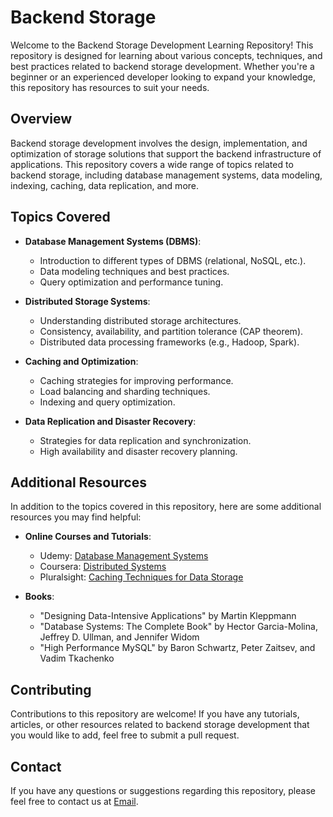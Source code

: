 # Backend Storage

Welcome to the Backend Storage Development Learning Repository! This repository is designed for learning about various concepts, techniques, and best practices related to backend storage development. Whether you're a beginner or an experienced developer looking to expand your knowledge, this repository has resources to suit your needs.

## Overview

Backend storage development involves the design, implementation, and optimization of storage solutions that support the backend infrastructure of applications. This repository covers a wide range of topics related to backend storage, including database management systems, data modeling, indexing, caching, data replication, and more.

## Topics Covered

- **Database Management Systems (DBMS)**:
  - Introduction to different types of DBMS (relational, NoSQL, etc.).
  - Data modeling techniques and best practices.
  - Query optimization and performance tuning.

- **Distributed Storage Systems**:
  - Understanding distributed storage architectures.
  - Consistency, availability, and partition tolerance (CAP theorem).
  - Distributed data processing frameworks (e.g., Hadoop, Spark).

- **Caching and Optimization**:
  - Caching strategies for improving performance.
  - Load balancing and sharding techniques.
  - Indexing and query optimization.

- **Data Replication and Disaster Recovery**:
  - Strategies for data replication and synchronization.
  - High availability and disaster recovery planning.

## Additional Resources

In addition to the topics covered in this repository, here are some additional resources you may find helpful:

- **Online Courses and Tutorials**:
  - Udemy: [Database Management Systems](https://www.udemy.com/topic/database-management-systems/)
  - Coursera: [Distributed Systems](https://www.coursera.org/browse/computer-science/distributed-systems)
  - Pluralsight: [Caching Techniques for Data Storage](https://www.pluralsight.com/courses/caching-techniques-data-storage)

- **Books**:
  - "Designing Data-Intensive Applications" by Martin Kleppmann
  - "Database Systems: The Complete Book" by Hector Garcia-Molina, Jeffrey D. Ullman, and Jennifer Widom
  - "High Performance MySQL" by Baron Schwartz, Peter Zaitsev, and Vadim Tkachenko

## Contributing

Contributions to this repository are welcome! If you have any tutorials, articles, or other resources related to backend storage development that you would like to add, feel free to submit a pull request.

## Contact

If you have any questions or suggestions regarding this repository, please feel free to contact us at [Email](mailto:jeandamngaboyimana@gmail.com).
